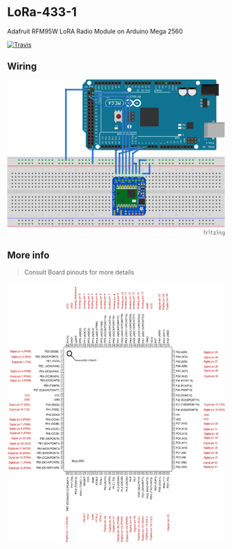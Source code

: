 # LoRa-433-1
Adafruit RFM95W LoRA Radio Module on Arduino Mega 2560 
  
  
[![Travis](https://img.shields.io/travis/TheBeachMaster/LoRa-433-1.svg?style=for-the-badge)](https://travis-ci.org/TheBeachMaster/LoRa-433-1)
 

## Wiring 

![Breadboard Wiring Diagram](assets/op/LoRa-433-1_bb.png) 


## More info 
 
 > Consult Board pinouts for more details

![Arduino Mega2560 Rev3 Pinout](assets/op/mega-pinout/PinMap2560big.jpg)     
